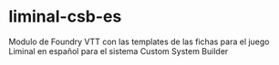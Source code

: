 # liminal-csb-es
Modulo de Foundry VTT con las templates de las fichas para el juego Liminal en español para el sistema Custom System Builder
